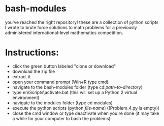 # bash-modules
you've reached the right repository! these are a collection of python scripts I wrote to brute force solutions to math problems for a previously administered international-level mathematics competition. 

# Instructions:

  - click the green button labeled "clone or download"
  - download the zip file
  - extract it
  - open your command prompt (Win+R type cmd)
  - navigate to the bash-modules folder (type cd _path-to-directory_)
  - type en\Scripts\activate.bat (this will set up a Python 2 virtual environment)
  - navigate to the modules folder (type cd modules)
  - execute the python scripts (python _file-name_) ((Problem_4.py is empty))
  - close the cmd window or type deactivate when you're done (it may take a while for your computer to bash the problems)
  
